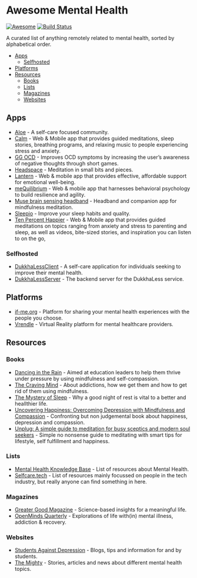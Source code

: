 # Awesome Mental Health
[![Awesome](https://cdn.rawgit.com/sindresorhus/awesome/d7305f38d29fed78fa85652e3a63e154dd8e8829/media/badge.svg)](https://github.com/sindresorhus/awesome)
[![Build Status](https://travis-ci.com/theimpossibleastronaut/awesome-mentalhealth.svg?branch=master)](https://travis-ci.com/theimpossibleastronaut/awesome-mentalhealth)

A curated list of anything remotely related to mental health, sorted by alphabetical order.

- [Apps](#apps)
    - [Selfhosted](#selfhosted)
- [Platforms](#platforms)
- [Resources](#resources)
    - [Books](#books)
    - [Lists](#lists)
    - [Magazines](#magazines)
    - [Websites](#websites)

## Apps
* [Aloe](https://aloe.club) - A self-care focused community.
* [Calm](https://www.calm.com/) - Web & Mobile app that provides guided meditations, sleep stories, breathing programs, and relaxing    music to people experiencing stress and anxiety.
* [GG OCD](https://ggapps.net/2018/04/11/ggoc-ocd-training-app/) - Improves OCD symptoms by increasing the user’s awareness of negative thoughts through short games.
* [Headspace](https://www.headspace.com/) - Meditation in small bits and pieces.
* [Lantern](https://golantern.com) - Web & mobile app that provides effective, affordable support for emotional well-being.
* [meQuilibrium](https://mequilibrium.com) - Web & mobile app that harnesses behavioral psychology to build resilience and agility.
* [Muse brain sensing headband](http://www.choosemuse.com/) - Headband and companion app for mindfulness meditation.
* [Sleepio](https://www.sleepio.com/) - Improve your sleep habits and quality.
* [Ten Percent Happier](https://www.tenpercent.com/) - Web & Mobile app that provides guided meditations on topics ranging from anxiety and stress to parenting and sleep, as well as videos, bite-sized stories, and inspiration you can listen to on the go,


### Selfhosted
* [DukkhaLessClient](https://github.com/DukkhaLess/DukkhaLessClient) - A self-care application for individuals seeking to improve their mental health.
* [DukkhaLessServer](https://github.com/DukkhaLess/DukkhaLessServer) - The backend server for the DukkhaLess service.

## Platforms
* [if-me.org](https://www.if-me.org/) - Platform for sharing your mental health experiences with the people you choose.
* [Vrendle](https://vrendle.com) - Virtual Reality platform for mental healthcare providers.

## Resources

### Books
* [Dancing in the Rain](https://books.google.com/books?id=v4WcDAEACAAJ) - Aimed at education leaders to help them thrive under pressure by using mindfulness and self-compassion.
* [The Craving Mind](https://books.google.com/books?id=f888DgAAQBAJ) - About addictions, how we get them and how to get rid of them using mindfulness.
* [The Mystery of Sleep](https://books.google.com/books/?id=bAQ0DgAAQBAJ) - Why a good night of rest is vital to a better and heallthier life.
* [Uncovering Happiness: Overcoming Depression with Mindfulness and Compassion](https://books.google.com/books?id=99OcDQAAQBAJ) - Confronting but non judgemental book about happiness, depression and compassion.
* [Unplug: A simple guide to meditation for busy sceptics and modern soul seekers](https://books.google.com/books?id=O1AODQAAQBAJ) - Simple no nonsense guide to meditating with smart tips for lifestyle, self fulfillment and happiness.

### Lists
* [Mental Health Knowledge Base](https://mhwkb.github.io/) - List of resources about Mental Health.
* [Selfcare.tech](http://selfcare.tech/) - List of resources mainly focussed on people in the tech industry, but really anyone can find something in here.

### Magazines
* [Greater Good Magazine](https://greatergood.berkeley.edu/) - Science-based insights for a meaningful life.
* [OpenMinds Quarterly](https://www.openmindsquarterly.com/) - Explorations of life with(in) mental illness, addiction & recovery.

### Websites
* [Students Against Depression](https://studentsagainstdepression.org/) - Blogs, tips and information for and by students.
* [The Mighty](https://themighty.com) - Stories, articles and news about different mental health topics.
